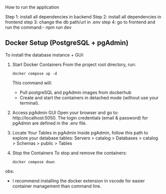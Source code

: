 How to run the application

Step 1: install all dependencies in backend
Step 2: install all dependencies in frontend
step 3: change the db path/url in .env
step 4: go to frontend and run the command:- npm run dev




## Docker Setup (PostgreSQL + pgAdmin)

To install the database instance + GUI:

1. Start Docker Containers
   From the project root directory, run:
   ```
   docker compose up -d
   ```
   This command will:
   - Pull postgreSQL and pgAdmin images from dockerhub
   - Create and start the containers in detached mode (without use your terminal).

2. Access pgAdmin GUI
   Open your browser and go to:
   http://localhost:5050.
  The login credentials (email & password) for pgAdmin are defined in the .env file.

3. Locate Your Tables in pgAdmin
   Inside pgAdmin, follow this path to explore your database tables:
   Servers > catalog > Databases > catalog > Schemas > public > Tables

4. Stop the Containers
   To stop and remove the containers:
   ```
   docker compose down
   ```

obs:
- I recommend installing the docker extension in vscode for easier container management than command line.